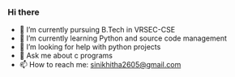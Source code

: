 ### Hi there


- 🔭 I’m currently pursuing B.Tech in VRSEC-CSE
- 🌱 I’m currently learning Python and source code management 
- 🤔 I’m looking for help with python projects
- 💬 Ask me about c programs
- 📫 How to reach me: sinikhitha2605@gmail.com

